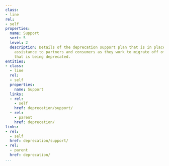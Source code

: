 ```yaml
---
class:
- line
rel:
- self
properties:
  name: Support
  sort: 5
  level: 2
  description: Details of the deprecation support plan that is in place, providing
    assistance to partners and consumers as they work to migrate off of a service
    that is being deprecated.
entities:
- class:
  - line
  rel:
  - self
  properties:
    name: Support
  links:
  - rel:
    - self
    href: deprecation/support/
  - rel:
    - parent
    href: deprecation/
links:
- rel:
  - self
  href: deprecation/support/
- rel:
  - parent
  href: deprecation/
...
```

